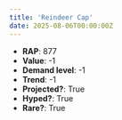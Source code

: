 ```yaml
---
title: 'Reindeer Cap'
date: 2025-08-06T00:00:00Z
---
```

- **RAP**: 877
- **Value**: -1
- **Demand level**: -1
- **Trend**: -1
- **Projected?**: True
- **Hyped?**: True
- **Rare?**: True
